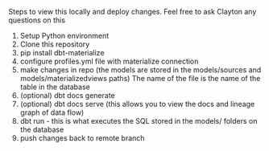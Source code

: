 Steps to view this locally and deploy changes. Feel free to ask Clayton any questions on this

1. Setup Python environment
2. Clone this repository
3. pip install dbt-materialize
4. configure profiles.yml file with materialize connection
5. make changes in repo (the models are stored in the models/sources and models/materializedviews paths)
    The name of the file is the name of the table in the database
7. (optional) dbt docs generate
8. (optional) dbt docs serve (this allows you to view the docs and lineage graph of data flow)
9. dbt run - this is what executes the SQL stored in the models/ folders on the database
10. push changes back to remote branch
